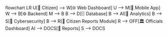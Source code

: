 flowchart LR
    U[👤 Citizen] --> W[🌐 Web Dashboard]
    U --> M[📱 Mobile App]
    W --> B[⚙️ Backend]
    M --> B
    B --> D[🗄 Database]
    B --> AI[🤖 Analytics]
    B --> S[🔐 Cybersecurity]
    B --> R[📍 Citizen Reports Module]
    R --> OFF[🏛 Officials Dashboard]
    AI --> DOCS[📑 Reports]
    S --> DOCS

